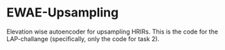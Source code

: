 # EWAE-Upsampling
Elevation wise autoencoder for upsampling HRIRs. This is the code for the LAP-challange (specifically, only the code for task 2).
